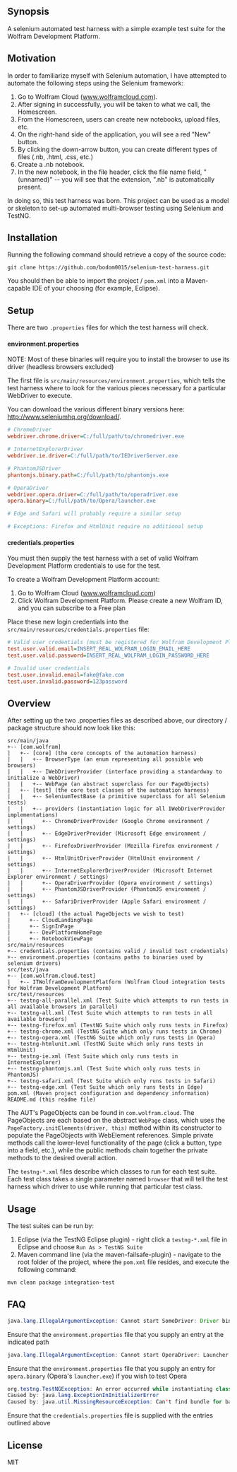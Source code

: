 ## Synopsis

A selenium automated test harness with a simple example test suite for the Wolfram Development Platform.

## Motivation
In order to familiarize myself with Selenium automation, I have attempted to automate the following steps using the Selenium framework:

1. Go to Wolfram Cloud (www.wolframcloud.com).
2. After signing in successfully, you will be taken to what we call, the Homescreen.
3. From the Homescreen, users can create new notebooks, upload files, etc.</li>
4. On the right-hand side of the application, you will see a red "New" button.</li>
5. By clicking the down-arrow button, you can create different types of files (.nb, .html, .css, etc.)
6. Create a .nb notebook.
7. In the new notebook, in the file header, click the file name field, "(unnamed)" -- you will see that the extension, ".nb" is automatically present.

In doing so, this test harness was born. This project can be used as a model or skeleton to set-up automated multi-browser testing using Selenium and TestNG.

## Installation

Running the following command should retrieve a copy of the source code:
```git
git clone https://github.com/bodom0015/selenium-test-harness.git
```

You should then be able to import the project / `pom.xml` into a Maven-capable IDE of your choosing (for example, Eclipse).

## Setup
There are two `.properties` files for which the test harness will check.

#### environment.properties
NOTE: Most of these binaries will require you to install the browser to use its driver (headless browsers excluded)

The first file is `src/main/resources/environment.properties`, which tells the test harness where to look for 
the various pieces necessary for a particular WebDriver to execute.

You can download the various different binary versions here: http://www.seleniumhq.org/download/.

```ini
# ChromeDriver
webdriver.chrome.driver=C:/full/path/to/chromedriver.exe

# InternetExplorerDriver
webdriver.ie.driver=C:/full/path/to/IEDriverServer.exe

# PhantomJSDriver
phantomjs.binary.path=C:/full/path/to/phantomjs.exe

# OperaDriver
webdriver.opera.driver=C:/full/path/to/operadriver.exe
opera.binary=C:/full/path/to/Opera/launcher.exe

# Edge and Safari will probably require a similar setup

# Exceptions: Firefox and HtmlUnit require no additional setup
```

#### credentials.properties
You must then supply the test harness with a set of valid Wolfram Development Platform credentials to use for the test.

To create a Wolfram Development Platform account:

1. Go to Wolfram Cloud (www.wolframcloud.com)
2. Click Wolfram Development Platform. Please create a new Wolfram ID, and you can subscribe to a Free plan

Place these new login credentials into the `src/main/resources/credentials.properties` file:
```ini
# Valid user credentials (must be registered for Wolfram Development Platform)
test.user.valid.email=INSERT_REAL_WOLFRAM_LOGIN_EMAIL_HERE
test.user.valid.password=INSERT_REAL_WOLFRAM_LOGIN_PASSWORD_HERE

# Invalid user credentials
test.user.invalid.email=fake@fake.com
test.user.invalid.password=123password
```

## Overview
After setting up the two .properties files as described above, our directory / package structure should now look like this:

```
src/main/java
+-- [com.wolfram]
|   +-- [core] (the core concepts of the automation harness)
|   |   +-- BrowserType (an enum representing all possible web browsers)
|   |   +-- IWebDriverProvider (interface providing a standardway to initialize a WebDriver)
|   |   +-- WebPage (an abstract superclass for our PageObjects)
|   +-- [test] (the core test classes of the automation harness)
|   |   +-- SeleniumTestBase (a primitive superclass for all Selenium tests)
|   |   +-- providers (instantiation logic for all IWebDriverProvider implementations)
|   |      +-- ChromeDriverProvider (Google Chrome environment / settings)
|   |      +-- EdgeDriverProvider (Microsoft Edge environment / settings)
|   |      +-- FirefoxDriverProvider (Mozilla Firefox environment / settings)
|   |      +-- HtmlUnitDriverProvider (HtmlUnit environment / settings)
|   |      +-- InternetExplorerDriverProvider (Microsoft Internet Explorer environment / settings)
|   |      +-- OperaDriverProvider (Opera environment / settings)
|   |      +-- PhantomJSDriverProvider (PhantomJS environment / settings)
|   |      +-- SafariDriverProvider (Apple Safari environment / settings)
|   +-- [cloud] (the actual PageObjects we wish to test)
|      +-- CloudLandingPage
|      +-- SignInPage
|      +-- DevPlatformHomePage
|      +-- NotebookViewPage  
src/main/resources
+-- credentials.properties (contains valid / invalid test credentials)
+-- environment.properties (contains paths to binaries used by selenium drivers)
src/test/java
+-- [com.wolfram.cloud.test]
|   +-- ITWolframDevelopmentPlatform (Wolfram Cloud integration tests for Wolfram Development Platform)
src/test/resources
+-- testng-all-parallel.xml (Test Suite which attempts to run tests in all available browsers in parallel)
+-- testng-all.xml (Test Suite which attempts to run tests in all available browsers)
+-- testng-firefox.xml (TestNG Suite which only runs tests in Firefox)
+-- testng-chrome.xml (TestNG Suite which only runs tests in Chrome)
+-- testng-opera.xml (TestNG Suite which only runs tests in Opera)
+-- testng-htmlunit.xml (TestNG Suite which only runs tests in HtmlUnit)
+-- testng-ie.xml (Test Suite which only runs tests in InternetExplorer)
+-- testng-phantomjs.xml (Test Suite which only runs tests in PhantomJS)
+-- testng-safari.xml (Test Suite which only runs tests in Safari)
+-- testng-edge.xml (Test Suite which only runs tests in Edge)
pom.xml (Maven project configuration and dependency information)
README.md (this readme file)
```

The AUT's PageObjects can be found in `com.wolfram.cloud`. The PageObjects are each based on the abstract `WebPage` class, which uses the `PageFactory.initElements(driver, this)` method within its constructor to populate the PageObjects with WebElement references. Simple private methods call the lower-level functionality of the page (click a button, type into a field, etc.), while the public methods chain together the private methods to the desired overall action.

The `testng-*.xml` files describe which classes to run for each test suite. Each test class takes a single parameter named `browser` that will tell the test harness which driver to use while running that particular test class.

## Usage
The test suites can be run by:

1. Eclipse (via the TestNG Eclipse plugin) - right click a `testng-*.xml` file in Eclipse and choose `Run As > TestNG Suite`
2. Maven command line (via the maven-failsafe-plugin) - navigate to the root folder of the project, where the `pom.xml` file resides, and execute the following command:
```bash
mvn clean package integration-test
```

## FAQ
```java
java.lang.IllegalArgumentException: Cannot start SomeDriver: Driver binary not found. Verify correctness / existence of some.property.path in environment.properties
```
Ensure that the `environment.properties` file that you supply an entry at the indicated path

```java
java.lang.IllegalArgumentException: Cannot start OperaDriver: Launcher binary not found. Verify correctness / existence of opera.binary in environment.properties
```
Ensure that the `environment.properties` file that you supply an entry for `opera.binary` (Opera's `launcher.exe`) if you wish to test Opera

```java
org.testng.TestNGException: An error occurred while instantiating class com.wolfram.test.cloud.ITWolframDevelopmentPlatform: null
Caused by: java.lang.ExceptionInInitializerError
Caused by: java.util.MissingResourceException: Can't find bundle for base name credentials, locale en_US
```
Ensure that the `credentials.properties` file is supplied with the entries outlined above

## License

MIT
